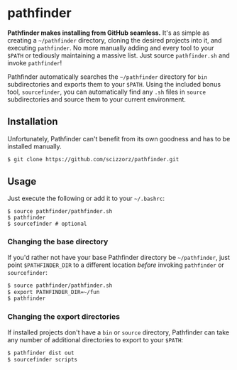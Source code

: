 # pathfinder

**Pathfinder makes installing from GitHub seamless.** It's as simple as creating a `~/pathfinder` directory, cloning the desired projects into it, and executing `pathfinder`. No more manually adding and every tool to your `$PATH` or tediously maintaining a massive list. Just source `pathfinder.sh` and invoke `pathfinder`!

Pathfinder automatically searches the `~/pathfinder` directory for `bin` subdirectories and exports them to your `$PATH`. Using the included bonus tool, `sourcefinder`, you can automatically find any `.sh` files in `source` subdirectories and source them to your current environment.

## Installation

Unfortunately, Pathfinder can't benefit from its own goodness and has to be installed manually.

```bash
$ git clone https://github.com/scizzorz/pathfinder.git
```

## Usage

Just execute the following or add it to your `~/.bashrc`:

```
$ source pathfinder/pathfinder.sh
$ pathfinder
$ sourcefinder # optional
```

### Changing the base directory

If you'd rather not have your base Pathfinder directory be `~/pathfinder`, just point `$PATHFINDER_DIR` to a different location *before* invoking `pathfinder` or `sourcefinder`:

```bash
$ source pathfinder/pathfinder.sh
$ export PATHFINDER_DIR=~/fun
$ pathfinder
```

### Changing the export directories

If installed projects don't have a `bin` or `source` directory, Pathfinder can take any number of additional directories to export to your `$PATH`:

```bash
$ pathfinder dist out
$ sourcefinder scripts
```

